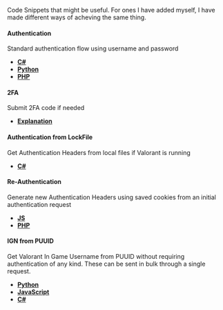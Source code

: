 Code Snippets that might be useful. For ones I have added myself, I have made different ways of acheving the same thing.

#### Authentication
Standard authentication flow using username and password
- [**C#**](https://github.com/RumbleMike/ValorantAuth/blob/master/Program.cs)
- [**Python**](https://github.com/Soneliem/Useful-ValorantAPI-Info/blob/main/snippets/authentication/auth.py)
- [**PHP**](https://gist.github.com/BurakDev/fa802dfb9866f34b90fa7502ef11291b)

#### 2FA
Submit 2FA code if needed
 - [**Explanation**](https://github.com/Soneliem/Useful-ValorantAPI-Info/blob/main/snippets/2FA.md)

#### Authentication from LockFile
Get Authentication Headers from local files if Valorant is running
- [**C#**](https://github.com/Soneliem/Useful-ValorantAPI-Info/blob/main/snippets/lockfile/lockfile.cs)

#### Re-Authentication
Generate new Authentication Headers using saved cookies from an initial authentication request
- [**JS**](https://github.com/ev3nvy/valorant-reauth-script/blob/master/index.js)
- [**PHP**](https://github.com/weedeej/authspace/blob/master/src/Authentication.php#L38)

#### IGN from PUUID
Get Valorant In Game Username from PUUID without requiring authentication of any kind. These can be sent in bulk through a single request.
- [**Python**](https://github.com/Soneliem/Useful-ValorantAPI-Info/blob/main/snippets/ign/ign.py)
- [**JavaScript**](https://github.com/Soneliem/Useful-ValorantAPI-Info/blob/main/snippets/ign/ign.js)
- [**C#**](https://github.com/Soneliem/Useful-ValorantAPI-Info/blob/main/snippets/ign/ign.cs)

